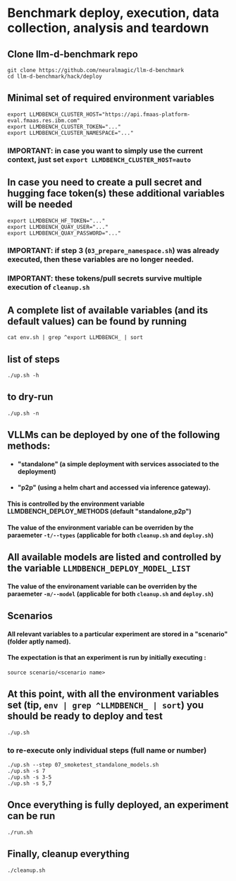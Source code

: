 # Benchmark deploy, execution, data collection, analysis and teardown

## Clone llm-d-benchmark repo
```
git clone https://github.com/neuralmagic/llm-d-benchmark
cd llm-d-benchmark/hack/deploy
```

## Minimal set of required environment variables
```
export LLMDBENCH_CLUSTER_HOST="https://api.fmaas-platform-eval.fmaas.res.ibm.com"
export LLMDBENCH_CLUSTER_TOKEN="..."
export LLMDBENCH_CLUSTER_NAMESPACE="..."
```
### IMPORTANT: in case you want to simply use the current context, just set `export LLMDBENCH_CLUSTER_HOST=auto`

## In case you need to create a pull secret and hugging face token(s) these additional variables will be needed
```
export LLMDBENCH_HF_TOKEN="..."
export LLMDBENCH_QUAY_USER="..."
export LLMDBENCH_QUAY_PASSWORD="..."
```
### IMPORTANT: if step 3 (`03_prepare_namespace.sh`) was already executed, then these variables are no longer needed.
### IMPORTANT: these tokens/pull secrets survive multiple execution of `cleanup.sh`

## A complete list of available variables (and its default values) can be found by running
 `cat env.sh | grep ^export LLMDBENCH_ | sort`

## list of steps
```
./up.sh -h
```

## to dry-run
```
./up.sh -n
```

## VLLMs can be deployed by one of the following methods:
* #### "standalone" (a simple deployment with services associated to the deployment)
* #### "p2p" (using a helm chart and accessed via inference gateway).
#### This is controlled by the environment variable LLMDBENCH_DEPLOY_METHODS (default "standalone,p2p")
#### The value of the environment variable can be overriden by the paraemeter `-t/--types` (applicable for both `cleanup.sh` and `deploy.sh`)

## All available models are listed and controlled by the variable `LLMDBENCH_DEPLOY_MODEL_LIST`
#### The value of the environament variable can be overriden by the paraemeter `-m/--model` (applicable for both `cleanup.sh` and `deploy.sh`)

## Scenarios
#### All relevant variables to a particular experiment are stored in a "scenario" (folder aptly named).
#### The expectation is that an experiment is run by initially executing :

```
source scenario/<scenario name>
```

## At this point, with all the environment variables set (tip, `env | grep ^LLMDBENCH_ | sort`) you should be ready to deploy and test
```
./up.sh
```

### to re-execute only individual steps (full name or number)
```
./up.sh --step 07_smoketest_standalone_models.sh
./up.sh -s 7
./up.sh -s 3-5
./up.sh -s 5,7
```

## Once everything is fully deployed, an experiment can be run
```
./run.sh
```

## Finally, cleanup everything
```
./cleanup.sh
```